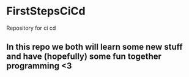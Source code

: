 # FirstStepsCiCd
Repository for ci cd 

## In this repo we both will learn some new stuff and have (hopefully) some fun together programming <3
